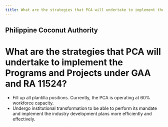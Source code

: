 ```yaml
---
title: What are the strategies that PCA will undertake to implement the Programs and Projects under GAA and RA 11524
---
```


## Philippine Coconut Authority

# What are the strategies that PCA will undertake to implement the Programs and Projects under GAA and RA 11524?


 - Fill up all plantilla positions. Currently, the PCA is operating at 60% workforce capacity.
 - Undergo institutional transformation to be able to perform its mandate and implement the industry development plans more efficiently and effectively.

